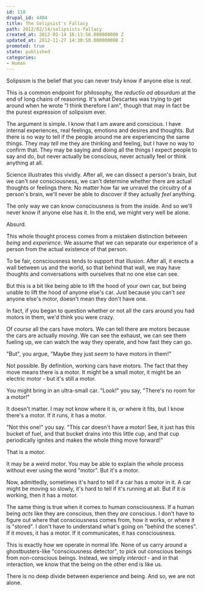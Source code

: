 ```yaml
---
id: 110
drupal_id: 4484
title: The Solipsist's Fallacy
path: 2012/02/14/solipsists-fallacy
created_at: 2012-02-14 16:13:56.000000000 Z
updated_at: 2012-11-27 14:30:50.000000000 Z
promoted: true
state: published
categories:
- Human
---
```

Solipsism is the belief that you can never truly know if anyone else is *real*.

This is a common endpoint for philosophy, the *reductio ad absurdum* at the end of long chains of reasoning. It's what Descartes was trying to get around when he wrote "I think therefore I am", though that may in fact be the purest expression of solipsism ever.

The argument is simple. I know that I am aware and conscious. I have internal experiences, real feelings, emotions and desires and thoughts. But there is no way to tell if the people around me are experiencing the same things. They may *tell* me they are thinking and feeling, but I have no way to confirm that. They may be saying and doing all the things I expect people to say and do, but never actually be conscious, never actually feel or think anything at all. 

Science illustrates this vividly. After all, we can dissect a person's brain, but we can't *see* consciousness, we can't determine whether there are actual thoughts or feelings there. No matter how far we unravel the circuitry of a person's brain, we'll never be able to discover if they actually *feel* anything.

The only way we can know consciousness is from the inside. And so we'll never know if anyone else has it. In the end, we might very well be alone.

Absurd.

This whole thought process comes from a mistaken distinction between *being* and *experience*. We assume that we can separate our experience of a person from the actual existence of that person. 

To be fair, consciousness tends to support that illusion. After all, it erects a wall between us and the world, so that behind that wall, we may have thoughts and conversations with ourselves that no one else can see.

But this is a bit like being able to lift the hood of your own car, but being unable to lift the hood of anyone else's car. Just because you can't *see* anyone else's motor, doesn't mean they don't have one.

In fact, if you began to question whether or not all the cars around you had motors in them, we'd think you were crazy.

Of *course* all the cars have motors. We can tell there are motors because the cars are actually *moving*. We can see the exhaust, we can see them fueling up, we can watch the way they operate, and how fast they can go.

"But", you argue, "Maybe they just *seem* to have motors in them!"

Not possible. By definition, working cars have motors. The fact that they move means there is a motor. It might be a small motor, it might be an electric motor - but it's still a motor.

You might bring in an ultra-small car. "Look!" you say, "There's no room for a motor!"

It doesn't matter. I may not know where it is, or where it fits, but I know there's a motor. If it runs, it has a motor.

"Not this one!" you say. "This car doesn't have a motor! See, it just has this bucket of fuel, and that bucket drains into this little cup, and that cup periodically ignites and makes the whole thing move forward!"

That is a motor.

It may be a weird motor. You may be able to explain the whole process without ever using the word "motor". But it's a motor.

Now, admittedly, sometimes it's hard to tell if a car has a motor in it. A car might be moving so slowly, it's hard to tell if it's running at all. But if it *is* working, then it has a motor. 

The same thing is true when it comes to human consciousness. If a human being *acts* like they are conscious, then they *are* conscious. I don't have to figure out where that consciousness comes from, how it works, or where it is "stored". I don't have to understand what's going on "behind the scenes". If it moves, it has a motor. If it communicates, it has consciousness. 

This is exactly how we operate in normal life. None of us carry around a ghostbusters-like "consciousness detector", to pick out conscious beings from non-conscious beings. Instead, we simply *interact* -  and in that interaction, we know that the being on the other end is like us.

There is no deep divide between experience and being. And so, we are not alone.
